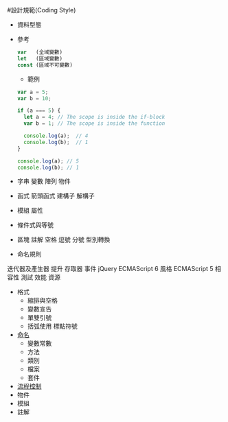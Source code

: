 #設計規範(Coding Style)

- 資料型態 
- 參考
    ```javascript
    var   (全域變數)
    let   (區域變數)
    const (區域不可變數)
    ```
  - 範例

  ```javascript
  var a = 5;
  var b = 10;  

  if (a === 5) {
    let a = 4; // The scope is inside the if-block
    var b = 1; // The scope is inside the function

    console.log(a);  // 4
    console.log(b);  // 1
  } 

  console.log(a); // 5
  console.log(b); // 1
  ```
  

- 字串 變數 陣列 物件
- 函式 箭頭函式 建構子 解構子
- 模組 屬性 
- 條件式與等號 
- 區塊 註解 空格 逗號 分號 型別轉換
- 命名規則 


迭代器及產生器 提升 存取器 事件
jQuery
ECMAScript 6 風格
ECMAScript 5 相容性
測試 效能 資源

- 格式
  - 縮排與空格
  - 變數宣告
  - 單雙引號
  - 括弧使用
    標點符號
- [命名](./Notation)
  - 變數常數
  - 方法
  - 類別 
  - 檔案
  - 套件
- [流程控制](./Compare)
- 物件
- 模組
- 註解
